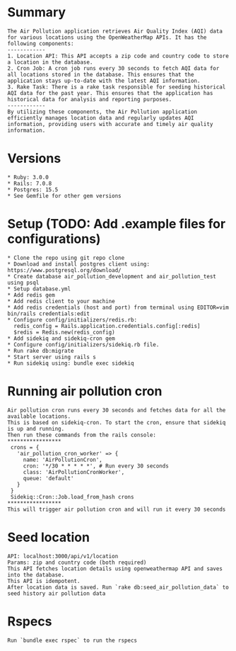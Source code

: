 # Summary
	The Air Pollution application retrieves Air Quality Index (AQI) data for various locations using the OpenWeatherMap APIs. It has the following components:
	------------
	1. Location API: This API accepts a zip code and country code to store a location in the database.
	2. Cron Job: A cron job runs every 30 seconds to fetch AQI data for all locations stored in the database. This ensures that the application stays up-to-date with the latest AQI information.
	3. Rake Task: There is a rake task responsible for seeding historical AQI data for the past year. This ensures that the application has historical data for analysis and reporting purposes.
	------------
	By utilizing these components, the Air Pollution application efficiently manages location data and regularly updates AQI information, providing users with accurate and timely air quality information.

# Versions
	* Ruby: 3.0.0
	* Rails: 7.0.8
	* Postgres: 15.5
	* See Gemfile for other gem versions


# Setup (TODO: Add .example files for configurations)
	* Clone the repo using git repo clone
	* Download and install postgres client using: https://www.postgresql.org/download/
	* Create database air_pollution_development and air_pollution_test using psql
	* Setup database.yml
	* Add redis gem
	* Add redis client to your machine
	* Add redis credentials (host and port) from terminal using EDITOR=vim bin/rails credentials:edit
	* Configure config/initializers/redis.rb:
	  redis_config = Rails.application.credentials.config[:redis]
	  $redis = Redis.new(redis_config)
	* Add sidekiq and sidekiq-cron gem
	* Configure config/initializers/sidekiq.rb file.
	* Run rake db:migrate
	* Start server using rails s
	* Run sidekiq using: bundle exec sidekiq

# Running air pollution cron
	Air pollution cron runs every 30 seconds and fetches data for all the available locations.
	This is based on sidekiq-cron. To start the cron, ensure that sidekiq is up and running.
	Then run these commands from the rails console:
	*****************
	 crons = {
	   'air_pollution_cron_worker' => {
	     name: 'AirPollutionCron',
	     cron: '*/30 * * * * *', # Run every 30 seconds
	     class: 'AirPollutionCronWorker',
	     queue: 'default'
	   }
	 }
	 Sidekiq::Cron::Job.load_from_hash crons
	*****************
	This will trigger air pollution cron and will run it every 30 seconds

# Seed location
	API: localhost:3000/api/v1/location
	Params: zip and country code (both required)
	This API fetches location details using openweathermap API and saves into the database.
	This API is idempotent.
	After location data is saved. Run `rake db:seed_air_pollution_data` to seed history air pollution data

# Rspecs
	Run `bundle exec rspec` to run the rspecs
